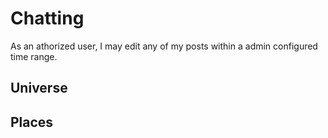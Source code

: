 # Chatting
As an athorized user, I may edit any of my posts within a admin configured time range.
## Universe

## Places

